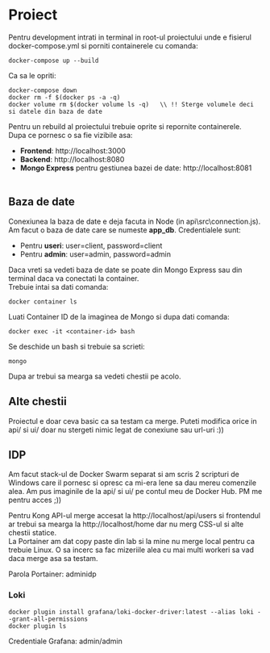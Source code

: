 # Proiect

Pentru development intrati in terminal in root-ul proiectului unde e fisierul docker-compose.yml si porniti containerele cu comanda:
```
docker-compose up --build
```

Ca sa le opriti:
```
docker-compose down
docker rm -f $(docker ps -a -q)
docker volume rm $(docker volume ls -q)   \\ !! Sterge volumele deci si datele din baza de date
```

Pentru un rebuild al proiectului trebuie oprite si repornite containerele. <br>
Dupa ce pornesc o sa fie vizibile asa: <br>
- **Frontend**: http://localhost:3000 <br>
- **Backend**: http://localhost:8080 <br>
- **Mongo Express** pentru gestiunea bazei de date: http://localhost:8081 <br><br>

## Baza de date
Conexiunea la baza de date e deja facuta in Node (in api\src\connection.js). Am facut o baza de date care se numeste **app_db**. Credentialele sunt:
- Pentru **useri**: user=client, password=client
- Pentru **admin**: user=admin, password=admin

Daca vreti sa vedeti baza de date se poate din Mongo Express sau din terminal daca va conectati la container. <br>
Trebuie intai sa dati comanda:
```
docker container ls
```
Luati Container ID de la imaginea de Mongo si dupa dati comanda:
```
docker exec -it <container-id> bash
```
Se deschide un bash si trebuie sa scrieti:
```
mongo
```
Dupa ar trebui sa mearga sa vedeti chestii pe acolo.

## Alte chestii
Proiectul e doar ceva basic ca sa testam ca merge. Puteti modifica orice in api/ si ui/ doar nu stergeti nimic legat de conexiune sau url-uri :))



## IDP

Am facut stack-ul de Docker Swarm separat si am scris 2 scripturi de Windows care il pornesc si opresc ca mi-era lene sa dau mereu comenzile alea.
Am pus imaginile de la api/ si ui/ pe contul meu de Docker Hub. PM me pentru acces ;)) <br>

Pentru Kong API-ul merge accesat la http://localhost/api/users si frontendul ar trebui sa mearga la http://localhost/home dar nu merg CSS-ul si alte chestii statice. <br>
La Portainer am dat copy paste din lab si la mine nu merge local pentru ca trebuie Linux. O sa incerc sa fac mizeriile alea cu mai multi workeri sa vad daca merge asa sa testam. <br>

Parola Portainer: adminidp

### Loki

```
docker plugin install grafana/loki-docker-driver:latest --alias loki --grant-all-permissions
docker plugin ls
```
Credentiale Grafana: admin/admin